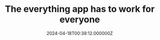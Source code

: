 ---
title: "The everything app has to work for everyone"
date: "2024-04-18T00:38:12.000000Z"
tags: ["tech"]
description: 'Building an "Everything" app — encompassing payments, commerce, messaging, etc — hinges critically on universal appeal and acceptance. The concept is predicated…'
link: "https://joanwestenberg.com/blog/the-everything-app-has-to-work-for-everyone"
---
